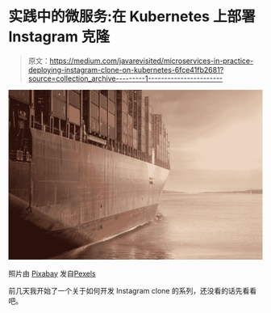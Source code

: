 # 实践中的微服务:在 Kubernetes 上部署 Instagram 克隆

> 原文：<https://medium.com/javarevisited/microservices-in-practice-deploying-instagram-clone-on-kubernetes-6fce41fb2681?source=collection_archive---------1----------------------->

![](img/8d6e3ec399dc48a7124b498eb298a408.png)

照片由 [Pixabay](https://www.pexels.com/@pixabay) 发自[Pexels](https://www.pexels.com/photo/white-smartphone-1851415/?utm_content=attributionCopyText&utm_medium=referral&utm_source=pexels)

前几天我开始了一个关于如何开发 Instagram clone 的系列，还没看的话先看看吧。